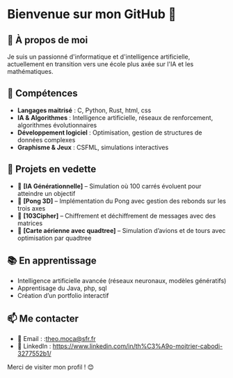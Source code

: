 # Bienvenue sur mon GitHub 👋

## 🚀 À propos de moi

Je suis un passionné d'informatique et d'intelligence artificielle, actuellement en transition vers une école plus axée sur l'IA et les mathématiques.

## 🔧 Compétences

- **Langages maitrisé** : C, Python, Rust, html, css
- **IA & Algorithmes** : Intelligence artificielle, réseaux de renforcement, algorithmes évolutionnaires
- **Développement logiciel** : Optimisation, gestion de structures de données complexes
- **Graphisme & Jeux** : CSFML, simulations interactives

## 📌 Projets en vedette

- 🔹 **[IA Générationnelle]** – Simulation où 100 carrés évoluent pour atteindre un objectif
- 🔹 **[Pong 3D]** – Implémentation du Pong avec gestion des rebonds sur les trois axes
- 🔹 **[103Cipher]** – Chiffrement et déchiffrement de messages avec des matrices
- 🔹 **[Carte aérienne avec quadtree]** – Simulation d’avions et de tours avec optimisation par quadtree

## 📚 En apprentissage

- Intelligence artificielle avancée (réseaux neuronaux, modèles génératifs)
- Apprentisage du Java, php, sql
- Création d’un portfolio interactif

## 📫 Me contacter

- 📧 Email : :theo.moca@sfr.fr
- 💼 LinkedIn : https://www.linkedin.com/in/th%C3%A9o-moitrier-cabodi-3277552b1/

Merci de visiter mon profil ! 😊

